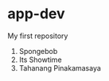 # app-dev
My first repository
<ol>
  <li>Spongebob</li>
  <li>Its Showtime</li>
  <li>Tahanang Pinakamasaya</li>
</ol>
